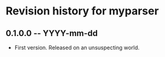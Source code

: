 # Revision history for myparser

## 0.1.0.0  -- YYYY-mm-dd

* First version. Released on an unsuspecting world.
